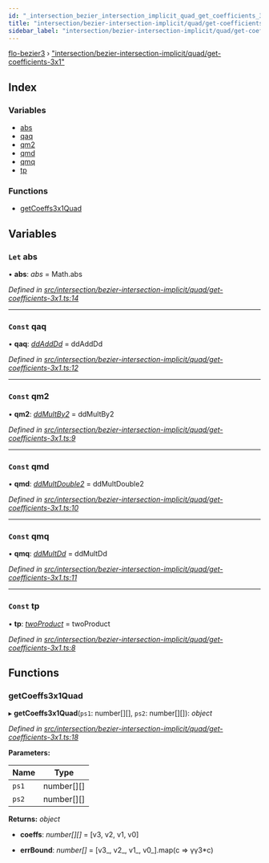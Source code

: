 ```yaml
---
id: "_intersection_bezier_intersection_implicit_quad_get_coefficients_3x1_"
title: "intersection/bezier-intersection-implicit/quad/get-coefficients-3x1"
sidebar_label: "intersection/bezier-intersection-implicit/quad/get-coefficients-3x1"
---
```


[flo-bezier3](../globals.md) › ["intersection/bezier-intersection-implicit/quad/get-coefficients-3x1"](_intersection_bezier_intersection_implicit_quad_get_coefficients_3x1_.md)

## Index

### Variables

* [abs](_intersection_bezier_intersection_implicit_quad_get_coefficients_3x1_.md#let-abs)
* [qaq](_intersection_bezier_intersection_implicit_quad_get_coefficients_3x1_.md#const-qaq)
* [qm2](_intersection_bezier_intersection_implicit_quad_get_coefficients_3x1_.md#const-qm2)
* [qmd](_intersection_bezier_intersection_implicit_quad_get_coefficients_3x1_.md#const-qmd)
* [qmq](_intersection_bezier_intersection_implicit_quad_get_coefficients_3x1_.md#const-qmq)
* [tp](_intersection_bezier_intersection_implicit_quad_get_coefficients_3x1_.md#const-tp)

### Functions

* [getCoeffs3x1Quad](_intersection_bezier_intersection_implicit_quad_get_coefficients_3x1_.md#getcoeffs3x1quad)

## Variables

### `Let` abs

• **abs**: *abs* = Math.abs

*Defined in [src/intersection/bezier-intersection-implicit/quad/get-coefficients-3x1.ts:14](https://github.com/FlorisSteenkamp/FloBezier/blob/6f79660/src/intersection/bezier-intersection-implicit/quad/get-coefficients-3x1.ts#L14)*

___

### `Const` qaq

• **qaq**: *[ddAddDd](_global_properties_bounds_get_interval_box_get_interval_box_quad_.md#ddadddd)* = ddAddDd

*Defined in [src/intersection/bezier-intersection-implicit/quad/get-coefficients-3x1.ts:12](https://github.com/FlorisSteenkamp/FloBezier/blob/6f79660/src/intersection/bezier-intersection-implicit/quad/get-coefficients-3x1.ts#L12)*

___

### `Const` qm2

• **qm2**: *[ddMultBy2](_global_properties_bounds_get_interval_box_get_interval_box_quad_.md#ddmultby2)* = ddMultBy2

*Defined in [src/intersection/bezier-intersection-implicit/quad/get-coefficients-3x1.ts:9](https://github.com/FlorisSteenkamp/FloBezier/blob/6f79660/src/intersection/bezier-intersection-implicit/quad/get-coefficients-3x1.ts#L9)*

___

### `Const` qmd

• **qmd**: *[ddMultDouble2](_global_properties_bounds_get_interval_box_get_interval_box_quad_.md#ddmultdouble2)* = ddMultDouble2

*Defined in [src/intersection/bezier-intersection-implicit/quad/get-coefficients-3x1.ts:10](https://github.com/FlorisSteenkamp/FloBezier/blob/6f79660/src/intersection/bezier-intersection-implicit/quad/get-coefficients-3x1.ts#L10)*

___

### `Const` qmq

• **qmq**: *[ddMultDd](_global_properties_bounds_get_interval_box_get_interval_box_quad_.md#ddmultdd)* = ddMultDd

*Defined in [src/intersection/bezier-intersection-implicit/quad/get-coefficients-3x1.ts:11](https://github.com/FlorisSteenkamp/FloBezier/blob/6f79660/src/intersection/bezier-intersection-implicit/quad/get-coefficients-3x1.ts#L11)*

___

### `Const` tp

• **tp**: *[twoProduct](_intersection_bezier_intersection_implicit_inversion_old_.md#twoproduct)* = twoProduct

*Defined in [src/intersection/bezier-intersection-implicit/quad/get-coefficients-3x1.ts:8](https://github.com/FlorisSteenkamp/FloBezier/blob/6f79660/src/intersection/bezier-intersection-implicit/quad/get-coefficients-3x1.ts#L8)*

## Functions

###  getCoeffs3x1Quad

▸ **getCoeffs3x1Quad**(`ps1`: number[][], `ps2`: number[][]): *object*

*Defined in [src/intersection/bezier-intersection-implicit/quad/get-coefficients-3x1.ts:18](https://github.com/FlorisSteenkamp/FloBezier/blob/6f79660/src/intersection/bezier-intersection-implicit/quad/get-coefficients-3x1.ts#L18)*

**Parameters:**

Name | Type |
------ | ------ |
`ps1` | number[][] |
`ps2` | number[][] |

**Returns:** *object*

* **coeffs**: *number[][]* = [v3, v2, v1, v0]

* **errBound**: *number[]* = [v3_, v2_, v1_, v0_].map(c => γγ3*c)

